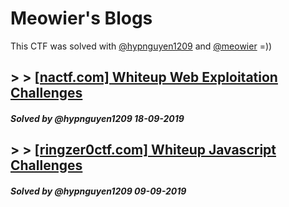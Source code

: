 # Meowier's Blogs
This CTF was solved with [@hypnguyen1209](https://github.com/hypnguyen1209) and [@meowier](https://github.com/meowier) =))

## > > [[nactf.com] Whiteup Web Exploitation Challenges](nactf-writeup-challages-2019)
<h5>Solved by @hypnguyen1209 18-09-2019</h5>
 
## > > [[ringzer0ctf.com] Whiteup Javascript Challenges](ringzer0ctf-com-whiteup-js-challenges2019)
<h5>Solved by @hypnguyen1209 09-09-2019</h5> 




